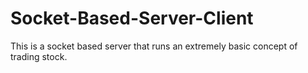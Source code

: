 # Socket-Based-Server-Client
This is a socket based server that runs an extremely basic concept of trading stock.
